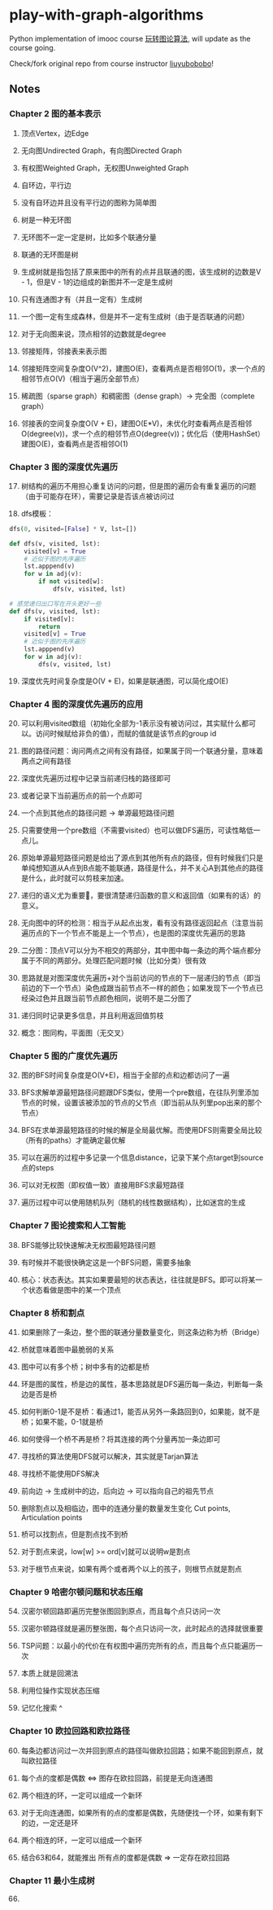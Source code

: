 # play-with-graph-algorithms

Python implementation of imooc course [玩转图论算法](https://coding.imooc.com/class/370.html), will update as the course going.

Check/fork original repo from course instructor [liuyubobobo](https://github.com/liuyubobobo)!

## Notes
### Chapter 2 图的基本表示

1. 顶点Vertex，边Edge

2. 无向图Undirected Graph，有向图Directed Graph

3. 有权图Weighted Graph，无权图Unweighted Graph

4. 自环边，平行边

5. 没有自环边并且没有平行边的图称为简单图

6. 树是一种无环图

7. 无环图不一定一定是树，比如多个联通分量

8. 联通的无环图是树

9. 生成树就是指包括了原来图中的所有的点并且联通的图，该生成树的边数是V - 1，但是V - 1的边组成的新图并不一定是生成树

10. 只有连通图才有（并且一定有）生成树

11. 一个图一定有生成森林，但是并不一定有生成树（由于是否联通的问题）

12. 对于无向图来说，顶点相邻的边数就是degree

13. 邻接矩阵，邻接表来表示图

14. 邻接矩阵空间复杂度O(V^2)，建图O(E)，查看两点是否相邻O(1)，求一个点的相邻节点O(V)（相当于遍历全部节点）

15. 稀疏图（sparse graph）和稠密图（dense graph）-> 完全图（complete graph）

16. 邻接表的空间复杂度O(V + E)，建图O(E*V)，未优化时查看两点是否相邻O(degree(v))，求一个点的相邻节点O(degree(v))；优化后（使用HashSet）建图O(E)，查看两点是否相邻O(1)

### Chapter 3 图的深度优先遍历

17. 树结构的遍历不用担心重复访问的问题，但是图的遍历会有重复遍历的问题（由于可能存在环），需要记录是否该点被访问过

18. dfs模板：
```python
dfs(0, visited=[False] * V, lst=[])

def dfs(v, visited, lst):
    visited[v] = True
    # 近似于图的先序遍历
    lst.apppend(v)
    for w in adj(v):
        if not visited[w]:
            dfs(v, visited, lst)

# 感觉递归出口写在开头更好一些
def dfs(v, visited, lst):
    if visited[v]:
        return
    visited[v] = True
    # 近似于图的先序遍历
    lst.apppend(v)
    for w in adj(v):
        dfs(v, visited, lst)
```

19. 深度优先时间复杂度是O(V + E)，如果是联通图，可以简化成O(E)

### Chapter 4 图的深度优先遍历的应用

20. 可以利用visited数组（初始化全部为-1表示没有被访问过，其实赋什么都可以。访问时候赋给非负的值），而赋的值就是该节点的group id

21. 图的路径问题：询问两点之间有没有路径，如果属于同一个联通分量，意味着两点之间有路径

22. 深度优先遍历过程中记录当前递归栈的路径即可

23. 或者记录下当前遍历点的前一个点即可

23. 一个点到其他点的路径问题 -> 单源最短路径问题

24. 只需要使用一个pre数组（不需要visited）也可以做DFS遍历，可读性略低一点儿。

25. 原始单源最短路径问题是给出了源点到其他所有点的路径，但有时候我们只是单纯想知道从A点到B点能不能联通，路径是什么，并不关心A到其他点的路径是什么，此时就可以剪枝来加速。

26. 递归的语义尤为重要，要很清楚递归函数的意义和返回值（如果有的话）的意义。

27. 无向图中的环的检测：相当于从起点出发，看有没有路径返回起点（注意当前遍历点的下一个节点不能是上一个节点），也是图的深度优先遍历的思路

28. 二分图：顶点V可以分为不相交的两部分，其中图中每一条边的两个端点都分属于不同的两部分。处理匹配问题时候（比如分类）很有效

29. 思路就是对图深度优先遍历+对个当前访问的节点的下一层递归的节点（即当前边的下一个节点）染色成跟当前节点不一样的颜色；如果发现下一个节点已经染过色并且跟当前节点颜色相同，说明不是二分图了

30. 递归同时记录更多信息，并且利用返回值剪枝

31. 概念：图同构，平面图（无交叉）

### Chapter 5 图的广度优先遍历

32. 图的BFS时间复杂度是O(V+E)，相当于全部的点和边都访问了一遍

33. BFS求解单源最短路径问题跟DFS类似，使用一个pre数组，在往队列里添加节点的时候，设置该被添加的节点的父节点（即当前从队列里pop出来的那个节点）

34. BFS在求单源最短路径的时候的解是全局最优解。而使用DFS则需要全局比较（所有的paths）才能确定最优解

35. 可以在遍历的过程中多记录一个信息distance，记录下某个点target到source点的steps

36. 可以对无权图（即权值一致）直接用BFS求最短路径

37. 遍历过程中可以使用随机队列（随机的线性数据结构），比如迷宫的生成

### Chapter 7 图论搜索和人工智能

38. BFS能够比较快速解决无权图最短路径问题

39. 有时候并不能很快确定这是一个BFS问题，需要多抽象

40. 核心：状态表达。其实如果要最短的状态表达，往往就是BFS。即可以将某一个状态看做是图中的某一个顶点
 
### Chapter 8 桥和割点

41. 如果删除了一条边，整个图的联通分量数量变化，则这条边称为桥（Bridge）

42. 桥就意味着图中最脆弱的关系

43. 图中可以有多个桥；树中多有的边都是桥

44. 环是图的属性，桥是边的属性，基本思路就是DFS遍历每一条边，判断每一条边是否是桥

45. 如何判断0-1是不是桥：看通过1，能否从另外一条路回到0，如果能，就不是桥；如果不能，0-1就是桥

46. 如何使得一个桥不再是桥？将其连接的两个分量再加一条边即可

47. 寻找桥的算法使用DFS就可以解决，其实就是Tarjan算法

48. 寻找桥不能使用DFS解决

49. 前向边 -> 生成树中的边，后向边 -> 可以指向自己的祖先节点

50. 删除割点以及相临边，图中的连通分量的数量发生变化 Cut points, Articulation points

51. 桥可以找割点，但是割点找不到桥

52. 对于割点来说，low[w] >= ord[v]就可以说明w是割点

53. 对于根节点来说，如果有两个或者两个以上的孩子，则根节点就是割点

### Chapter 9 哈密尔顿问题和状态压缩

54. 汉密尔顿回路即遍历完整张图回到原点，而且每个点只访问一次

55. 汉密尔顿路径就是遍历整张图，每个点只访问一次，此时起点的选择就很重要

56. TSP问题：以最小的代价在有权图中遍历完所有的点，而且每个点只能遍历一次

57. 本质上就是回溯法

58. 利用位操作实现状态压缩

59. 记忆化搜索 ^

### Chapter 10 欧拉回路和欧拉路径

60. 每条边都访问过一次并回到原点的路径叫做欧拉回路；如果不能回到原点，就叫欧拉路径

61. 每个点的度都是偶数 <=> 图存在欧拉回路，前提是无向连通图

62. 两个相连的环，一定可以组成一个新环

63. 对于无向连通图，如果所有的点的度都是偶数，先随便找一个环，如果有剩下的边，一定还是环

64. 两个相连的环，一定可以组成一个新环

65. 结合63和64，就能推出 所有点的度都是偶数 => 一定存在欧拉回路

### Chapter 11 最小生成树
66. 